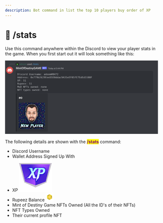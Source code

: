 ```yaml
---
description: Bot command in list the top 10 players buy order of XP
---
```


# 🤖 /stats

Use this command anywhere within the Discord to view your player stats in the game. When you first start out it will look something like this:

![](<../.gitbook/assets/image (32).png>)

The following details are shown with the <mark style="color:purple;">**/stats**</mark> command:

* Discord Username
* Wallet Address Signed Up With
* XP <img src="../.gitbook/assets/XP-Discord.png" alt="" data-size="line">
* Rupeez Balance ![](../.gitbook/assets/Rupeez-micro.png)
* Mint of Destiny Game NFTs Owned (All the ID's of their NFTs)
* NFT Types Owned
* Their current profile NFT

